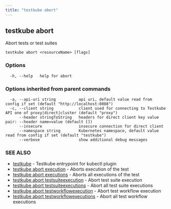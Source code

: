 ```yaml
---
title: "testkube abort"
---
```

<head>
  <meta name="docsearch:indexPrefix" content="reference-doc" />
</head>

## testkube abort

Abort tests or test suites

```
testkube abort <resourceName> [flags]
```

### Options

```
  -h, --help   help for abort
```

### Options inherited from parent commands

```
  -a, --api-uri string          api uri, default value read from config if set (default "http://localhost:8088")
  -c, --client string           client used for connecting to Testkube API one of proxy|direct|cluster (default "proxy")
      --header stringToString   headers for direct client key value pair: --header name=value (default [])
      --insecure                insecure connection for direct client
      --namespace string        Kubernetes namespace, default value read from config if set (default "testkube")
      --verbose                 show additional debug messages
```

### SEE ALSO

* [testkube](testkube.md)	 - Testkube entrypoint for kubectl plugin
* [testkube abort execution](testkube-abort-execution.md)	 - Aborts execution of the test
* [testkube abort executions](testkube-abort-executions.md)	 - Aborts all executions of the test
* [testkube abort testsuiteexecution](testkube-abort-testsuiteexecution.md)	 - Abort test suite execution
* [testkube abort testsuiteexecutions](testkube-abort-testsuiteexecutions.md)	 - Abort all test suite executions
* [testkube abort testworkflowexecution](testkube-abort-testworkflowexecution.md)	 - Abort test workflow execution
* [testkube abort testworkflowexecutions](testkube-abort-testworkflowexecutions.md)	 - Abort all test workflow executions

